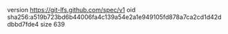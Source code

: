 version https://git-lfs.github.com/spec/v1
oid sha256:a519b723bd6b44006fa4c139a54e2a1e949105fd878a7ca2cd1d42ddbbd7fde4
size 639
